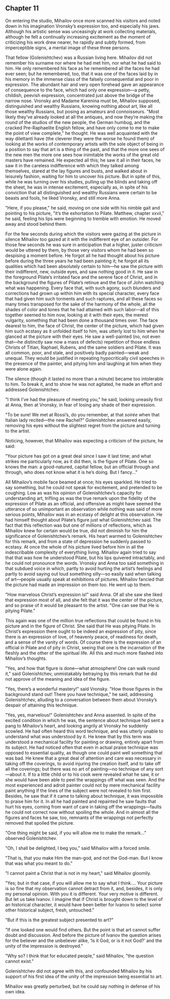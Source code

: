 ## Chapter 11


On entering the studio, Mihailov once more scanned his visitors and
noted down in his imagination Vronsky’s expression too, and especially
his jaws. Although his artistic sense was unceasingly at work collecting
materials, although he felt a continually increasing excitement as the
moment of criticizing his work drew nearer, he rapidly and subtly
formed, from imperceptible signs, a mental image of these three persons.

That fellow (Golenishtchev) was a Russian living here. Mihailov did not
remember his surname nor where he had met him, nor what he had said to
him. He only remembered his face as he remembered all the faces he had
ever seen; but he remembered, too, that it was one of the faces laid by
in his memory in the immense class of the falsely consequential and poor
in expression. The abundant hair and very open forehead gave an
appearance of consequence to the face, which had only one expression—a
petty, childish, peevish expression, concentrated just above the bridge
of the narrow nose. Vronsky and Madame Karenina must be, Mihailov
supposed, distinguished and wealthy Russians, knowing nothing about art,
like all those wealthy Russians, but posing as amateurs and
connoisseurs. "Most likely they’ve already looked at all the antiques,
and now they’re making the round of the studios of the new people, the
German humbug, and the cracked Pre-Raphaelite English fellow, and have
only come to me to make the point of view complete," he thought. He was
well acquainted with the way dilettanti have (the cleverer they were the
worse he found them) of looking at the works of contemporary artists
with the sole object of being in a position to say that art is a thing
of the past, and that the more one sees of the new men the more one sees
how inimitable the works of the great old masters have remained. He
expected all this; he saw it all in their faces, he saw it in the
careless indifference with which they talked among themselves, stared at
the lay figures and busts, and walked about in leisurely fashion,
waiting for him to uncover his picture. But in spite of this, while he
was turning over his studies, pulling up the blinds and taking off the
sheet, he was in intense excitement, especially as, in spite of his
conviction that all distinguished and wealthy Russians were certain to
be beasts and fools, he liked Vronsky, and still more Anna.

"Here, if you please," he said, moving on one side with his nimble gait
and pointing to his picture, "it’s the exhortation to Pilate. Matthew,
chapter xxvii," he said, feeling his lips were beginning to tremble with
emotion. He moved away and stood behind them.

For the few seconds during which the visitors were gazing at the picture
in silence Mihailov too gazed at it with the indifferent eye of an
outsider. For those few seconds he was sure in anticipation that a
higher, juster criticism would be uttered by them, by those very
visitors whom he had been so despising a moment before. He forgot all he
had thought about his picture before during the three years he had been
painting it; he forgot all its qualities which had been absolutely
certain to him—he saw the picture with their indifferent, new, outside
eyes, and saw nothing good in it. He saw in the foreground Pilate’s
irritated face and the serene face of Christ, and in the background the
figures of Pilate’s retinue and the face of John watching what was
happening. Every face that, with such agony, such blunders and
corrections had grown up within him with its special character, every
face that had given him such torments and such raptures, and all these
faces so many times transposed for the sake of the harmony of the whole,
all the shades of color and tones that he had attained with such
labor—all of this together seemed to him now, looking at it with their
eyes, the merest vulgarity, something that had been done a thousand
times over. The face dearest to him, the face of Christ, the center of
the picture, which had given him such ecstasy as it unfolded itself to
him, was utterly lost to him when he glanced at the picture with their
eyes. He saw a well-painted (no, not even that—he distinctly saw now a
mass of defects) repetition of those endless Christs of Titian, Raphael,
Rubens, and the same soldiers and Pilate. It was all common, poor, and
stale, and positively badly painted—weak and unequal. They would be
justified in repeating hypocritically civil speeches in the presence of
the painter, and pitying him and laughing at him when they were alone
again.

The silence (though it lasted no more than a minute) became too
intolerable to him. To break it, and to show he was not agitated, he
made an effort and addressed Golenishtchev.

"I think I’ve had the pleasure of meeting you," he said, looking
uneasily first at Anna, then at Vronsky, in fear of losing any shade of
their expression.

"To be sure! We met at Rossi’s, do you remember, at that _soirée_ when
that Italian lady recited—the new Rachel?" Golenishtchev answered
easily, removing his eyes without the slightest regret from the picture
and turning to the artist.

Noticing, however, that Mihailov was expecting a criticism of the
picture, he said:

"Your picture has got on a great deal since I saw it last time; and what
strikes me particularly now, as it did then, is the figure of Pilate.
One so knows the man: a good-natured, capital fellow, but an official
through and through, who does not know what it is he’s doing. But I
fancy..."

All Mihailov’s mobile face beamed at once; his eyes sparkled. He tried
to say something, but he could not speak for excitement, and pretended
to be coughing. Low as was his opinion of Golenishtchev’s capacity for
understanding art, trifling as was the true remark upon the fidelity of
the expression of Pilate as an official, and offensive as might have
seemed the utterance of so unimportant an observation while nothing was
said of more serious points, Mihailov was in an ecstasy of delight at
this observation. He had himself thought about Pilate’s figure just what
Golenishtchev said. The fact that this reflection was but one of
millions of reflections, which as Mihailov knew for certain would be
true, did not diminish for him the significance of Golenishtchev’s
remark. His heart warmed to Golenishtchev for this remark, and from a
state of depression he suddenly passed to ecstasy. At once the whole of
his picture lived before him in all the indescribable complexity of
everything living. Mihailov again tried to say that that was how he
understood Pilate, but his lips quivered intractably, and he could not
pronounce the words. Vronsky and Anna too said something in that subdued
voice in which, partly to avoid hurting the artist’s feelings and partly
to avoid saying out loud something silly—so easily said when talking of
art—people usually speak at exhibitions of pictures. Mihailov fancied
that the picture had made an impression on them too. He went up to them.

"How marvelous Christ’s expression is!" said Anna. Of all she saw she
liked that expression most of all, and she felt that it was the center
of the picture, and so praise of it would be pleasant to the artist.
"One can see that He is pitying Pilate."

This again was one of the million true reflections that could be found
in his picture and in the figure of Christ. She said that He was pitying
Pilate. In Christ’s expression there ought to be indeed an expression of
pity, since there is an expression of love, of heavenly peace, of
readiness for death, and a sense of the vanity of words. Of course there
is the expression of an official in Pilate and of pity in Christ, seeing
that one is the incarnation of the fleshly and the other of the
spiritual life. All this and much more flashed into Mihailov’s thoughts.

"Yes, and how that figure is done—what atmosphere! One can walk round
it," said Golenishtchev, unmistakably betraying by this remark that he
did not approve of the meaning and idea of the figure.

"Yes, there’s a wonderful mastery!" said Vronsky. "How those figures in
the background stand out! There you have technique," he said, addressing
Golenishtchev, alluding to a conversation between them about Vronsky’s
despair of attaining this technique.

"Yes, yes, marvelous!" Golenishtchev and Anna assented. In spite of the
excited condition in which he was, the sentence about technique had sent
a pang to Mihailov’s heart, and looking angrily at Vronsky he suddenly
scowled. He had often heard this word technique, and was utterly unable
to understand what was understood by it. He knew that by this term was
understood a mechanical facility for painting or drawing, entirely apart
from its subject. He had noticed often that even in actual praise
technique was opposed to essential quality, as though one could paint
well something that was bad. He knew that a great deal of attention and
care was necessary in taking off the coverings, to avoid injuring the
creation itself, and to take off all the coverings; but there was no art
of painting—no technique of any sort—about it. If to a little child or
to his cook were revealed what he saw, it or she would have been able to
peel the wrappings off what was seen. And the most experienced and
adroit painter could not by mere mechanical facility paint anything if
the lines of the subject were not revealed to him first. Besides, he saw
that if it came to talking about technique, it was impossible to praise
him for it. In all he had painted and repainted he saw faults that hurt
his eyes, coming from want of care in taking off the wrappings—faults he
could not correct now without spoiling the whole. And in almost all the
figures and faces he saw, too, remnants of the wrappings not perfectly
removed that spoiled the picture.

"One thing might be said, if you will allow me to make the remark..."
observed Golenishtchev.

"Oh, I shall be delighted, I beg you," said Mihailov with a forced
smile.

"That is, that you make Him the man-god, and not the God-man. But I know
that was what you meant to do."

"I cannot paint a Christ that is not in my heart," said Mihailov
gloomily.

"Yes; but in that case, if you will allow me to say what I think....
Your picture is so fine that my observation cannot detract from it, and,
besides, it is only my personal opinion. With you it is different. Your
very motive is different. But let us take Ivanov. I imagine that if
Christ is brought down to the level of an historical character, it would
have been better for Ivanov to select some other historical subject,
fresh, untouched."

"But if this is the greatest subject presented to art?"

"If one looked one would find others. But the point is that art cannot
suffer doubt and discussion. And before the picture of Ivanov the
question arises for the believer and the unbeliever alike, ‘Is it God,
or is it not God?’ and the unity of the impression is destroyed."

"Why so? I think that for educated people," said Mihailov, "the question
cannot exist."

Golenishtchev did not agree with this, and confounded Mihailov by his
support of his first idea of the unity of the impression being essential
to art.

Mihailov was greatly perturbed, but he could say nothing in defense of
his own idea.



